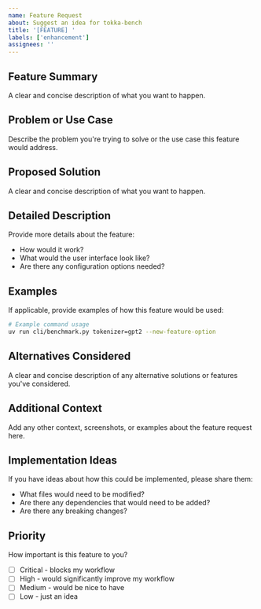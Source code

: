 ```yaml
---
name: Feature Request
about: Suggest an idea for tokka-bench
title: '[FEATURE] '
labels: ['enhancement']
assignees: ''
---
```


## Feature Summary
A clear and concise description of what you want to happen.

## Problem or Use Case
Describe the problem you're trying to solve or the use case this feature would address.

## Proposed Solution
A clear and concise description of what you want to happen.

## Detailed Description
Provide more details about the feature:
- How would it work?
- What would the user interface look like?
- Are there any configuration options needed?

## Examples
If applicable, provide examples of how this feature would be used:

```bash
# Example command usage
uv run cli/benchmark.py tokenizer=gpt2 --new-feature-option
```

## Alternatives Considered
A clear and concise description of any alternative solutions or features you've considered.

## Additional Context
Add any other context, screenshots, or examples about the feature request here.

## Implementation Ideas
If you have ideas about how this could be implemented, please share them:
- What files would need to be modified?
- Are there any dependencies that would need to be added?
- Are there any breaking changes?

## Priority
How important is this feature to you?
- [ ] Critical - blocks my workflow
- [ ] High - would significantly improve my workflow  
- [ ] Medium - would be nice to have
- [ ] Low - just an idea
